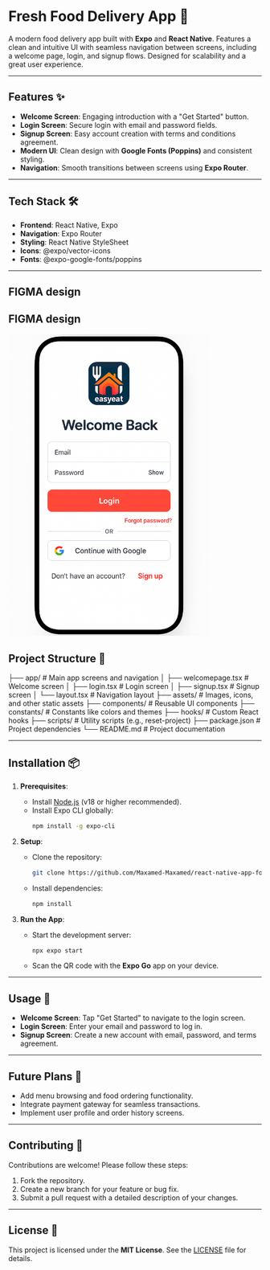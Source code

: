 # Fresh Food Delivery App 🍴

A modern food delivery app built with **Expo** and **React Native**. Features a clean and intuitive UI with seamless navigation between screens, including a welcome page, login, and signup flows. Designed for scalability and a great user experience.

---

## Features ✨
- **Welcome Screen**: Engaging introduction with a "Get Started" button.
- **Login Screen**: Secure login with email and password fields.
- **Signup Screen**: Easy account creation with terms and conditions agreement.
- **Modern UI**: Clean design with **Google Fonts (Poppins)** and consistent styling.
- **Navigation**: Smooth transitions between screens using **Expo Router**.

---

## Tech Stack 🛠️
- **Frontend**: React Native, Expo
- **Navigation**: Expo Router
- **Styling**: React Native StyleSheet
- **Icons**: @expo/vector-icons
- **Fonts**: @expo-google-fonts/poppins

---
## FIGMA design

## FIGMA design

<img src="./assets/images/example.png" alt="FIGMA design" width="400" />


## Project Structure 📂
├── app/ # Main app screens and navigation
│ ├── welcomepage.tsx # Welcome screen
│ ├── login.tsx # Login screen
│ ├── signup.tsx # Signup screen
│ └── layout.tsx # Navigation layout
├── assets/ # Images, icons, and other static assets
├── components/ # Reusable UI components
├── constants/ # Constants like colors and themes
├── hooks/ # Custom React hooks
├── scripts/ # Utility scripts (e.g., reset-project)
├── package.json # Project dependencies
└── README.md # Project documentation


---

## Installation 📦
1. **Prerequisites**:
   - Install [Node.js](https://nodejs.org/) (v18 or higher recommended).
   - Install Expo CLI globally:
     ```bash
     npm install -g expo-cli
     ```

2. **Setup**:
   - Clone the repository:
     ```bash
     git clone https://github.com/Maxamed-Maxamed/react-native-app-for-food.-.git
     ```
   - Install dependencies:
     ```bash
     npm install
     ```

3. **Run the App**:
   - Start the development server:
     ```bash
     npx expo start
     ```
   - Scan the QR code with the **Expo Go** app on your device.

---

## Usage 📱
- **Welcome Screen**: Tap "Get Started" to navigate to the login screen.
- **Login Screen**: Enter your email and password to log in.
- **Signup Screen**: Create a new account with email, password, and terms agreement.

---

## Future Plans 📅
- Add menu browsing and food ordering functionality.
- Integrate payment gateway for seamless transactions.
- Implement user profile and order history screens.

---

## Contributing 🤝
Contributions are welcome! Please follow these steps:
1. Fork the repository.
2. Create a new branch for your feature or bug fix.
3. Submit a pull request with a detailed description of your changes.

---

## License 📄
This project is licensed under the **MIT License**. See the [LICENSE](LICENSE) file for details.